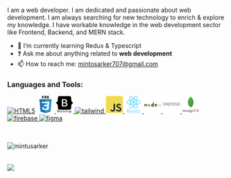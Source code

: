 <p>I am a web developer. I am dedicated and passionate about web development. I am always searching for new technology to enrich & explore my knowledge. I have workable knowledge in the web development sector like Frontend, Backend, and MERN stack.</p>
<!-- ![web developer](https://www.analyticsinsight.net/wp-content/uploads/2020/11/Artificial-Intelligence-5.jpg) -->

- 🌱 I’m currently learning Redux & Typescript 
- ❓ Ask me about anything related to **web development**
- 📫 How to reach me: mintosarker707@gmail.com

<!-- [<img src='https://cdn.jsdelivr.net/npm/simple-icons@3.0.1/icons/github.svg' alt='github' height='40'>](https://github.com/mintusarker) [<img src='https://cdn.jsdelivr.net/npm/simple-icons@3.0.1/icons/linkedin.svg' alt='linkedin' height='40'>](https://www.linkedin.com/in/minto-sarker/)   -->
<!-- <br/> -->
<h3 align="left">Languages and Tools:</h3>
<p align="left">  
<a href="https://en.wikipedia.org/wiki/HTML5" target="_blank"><img src="https://profilinator.rishav.dev/skills-assets/html5-original-wordmark.svg" alt="HTML5" width="40" height="40" /></a>
<a href="https://www.w3schools.com/css/" target="_blank" rel="noreferrer"> <img src="https://raw.githubusercontent.com/devicons/devicon/master/icons/css3/css3-original-wordmark.svg" alt="css3" width="40" height="40"/> </a> 
<a href="https://getbootstrap.com" target="_blank" rel="noreferrer"> <img src="https://raw.githubusercontent.com/devicons/devicon/master/icons/bootstrap/bootstrap-plain-wordmark.svg" alt="bootstrap" width="40" height="40"/> </a>
<a href="https://tailwindcss.com/" target="_blank" rel="noreferrer"> <img src="https://www.vectorlogo.zone/logos/tailwindcss/tailwindcss-icon.svg" alt="tailwind" width="40" height="40"/> </a> 
<a href="https://developer.mozilla.org/en-US/docs/Web/JavaScript" target="_blank" rel="noreferrer"> <img src="https://raw.githubusercontent.com/devicons/devicon/master/icons/javascript/javascript-original.svg" alt="javascript" width="40" height="40"/> </a> 
<a href="https://reactjs.org/" target="_blank" rel="noreferrer"> <img src="https://raw.githubusercontent.com/devicons/devicon/master/icons/react/react-original-wordmark.svg" alt="react" width="40" height="40"/> </a> 
<a href="https://nodejs.org" target="_blank" rel="noreferrer"> <img src="https://raw.githubusercontent.com/devicons/devicon/master/icons/nodejs/nodejs-original-wordmark.svg" alt="nodejs" width="40" height="40"/> </a> 
<a href="https://expressjs.com/" target="_blank" rel="noreferrer"> <img src="https://raw.githubusercontent.com/devicons/devicon/master/icons/express/express-original-wordmark.svg" alt="express" width="40" height="40"/> </a> 
<a href="https://www.mongodb.com/" target="_blank" rel="noreferrer"> <img src="https://raw.githubusercontent.com/devicons/devicon/master/icons/mongodb/mongodb-original-wordmark.svg" alt="mongodb" width="40" height="40"/> </a> 
<a href="https://firebase.google.com/" target="_blank" rel="noreferrer"> <img src="https://www.vectorlogo.zone/logos/firebase/firebase-icon.svg" alt="firebase" width="40" height="40"/> </a> 
<a href="https://www.figma.com/" target="_blank" rel="noreferrer"> <img src="https://www.vectorlogo.zone/logos/figma/figma-icon.svg" alt="figma" width="40" height="40"/> </a> </p>


<!-- <div align="left"><img src="https://github-readme-stats.vercel.app/api/top-langs/?username=mintusarker&hide_border=true&layout=compact" align="center" /></div>  

<div align="left"><img src="https://github-readme-stats.vercel.app/api?username=mintusarker&show_icons=true&count_private=true&hide_border=true" align="center" /></div>   -->
<br/>  
<p align="left"><img align="center" src="https://github-readme-streak-stats.herokuapp.com/?user=mintusarker" alt="mintusarker" /></p>
<br/>
<div align="left">
<img src="https://komarev.com/ghpvc/?username=mintusarker&&style=flat-square" align="center" />
</div>  
